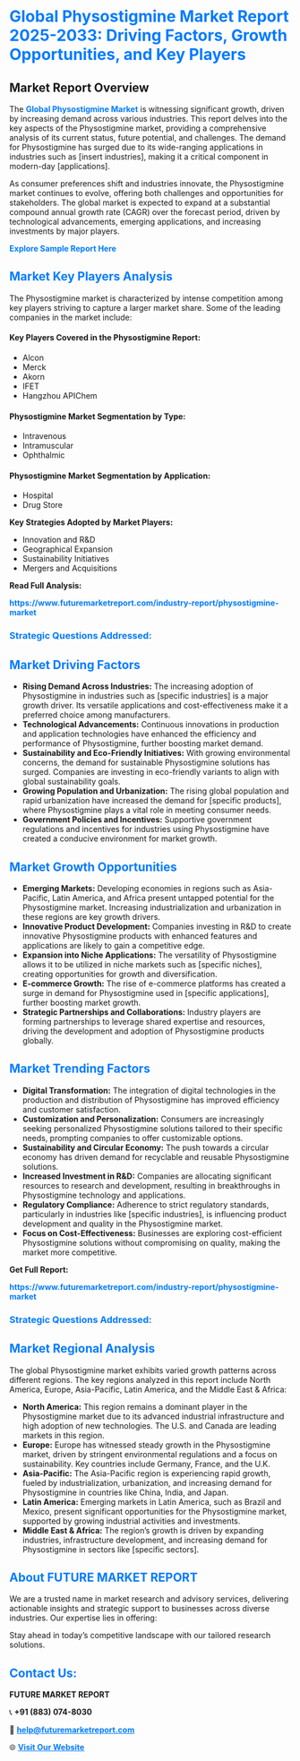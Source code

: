 <h1 style="color: #007BFF;">Global Physostigmine Market Report 2025-2033: Driving Factors, Growth Opportunities, and Key Players</h1>

<section id="overview">
<h2>Market Report Overview</h2>
<p>The <a href="https://www.futuremarketreport.com/industry-report/physostigmine-market" style="color: #007BFF; text-decoration: none;"><strong>Global Physostigmine Market</strong></a> is witnessing significant growth, driven by increasing demand across various industries. This report delves into the key aspects of the Physostigmine market, providing a comprehensive analysis of its current status, future potential, and challenges. The demand for Physostigmine has surged due to its wide-ranging applications in industries such as [insert industries], making it a critical component in modern-day [applications].</p>
<p>As consumer preferences shift and industries innovate, the Physostigmine market continues to evolve, offering both challenges and opportunities for stakeholders. The global market is expected to expand at a substantial compound annual growth rate (CAGR) over the forecast period, driven by technological advancements, emerging applications, and increasing investments by major players.</p>
</section>

<section id="overview">
<p><a href="https://www.futuremarketreport.com/request-sample/reportId=77844" style="color: #007BFF; text-decoration: none;"><strong>Explore Sample Report Here</strong></a></p>
</section>

<section id="key-players">
<h2 style="color: #007BFF;">Market Key Players Analysis</h2>
<p>The Physostigmine market is characterized by intense competition among key players striving to capture a larger market share. Some of the leading companies in the market include:</p>
<h4>Key Players Covered in the Physostigmine Report:</h4>
<ul><li>Alcon</li><li>Merck</li><li>Akorn</li><li>IFET</li><li>Hangzhou APIChem</li></ul>
<h4>Physostigmine Market Segmentation by Type:</h4>
<ul><li>Intravenous</li><li>Intramuscular</li><li>Ophthalmic</li></ul>

<h4>Physostigmine Market Segmentation by Application:</h4>
<ul><li>Hospital</li><li>Drug Store</li></ul>
<p><strong>Key Strategies Adopted by Market Players:</strong></p>
<ul>
<li>Innovation and R&D</li>
<li>Geographical Expansion</li>
<li>Sustainability Initiatives</li>
<li>Mergers and Acquisitions</li>
</ul>
</section>

<section>
<p><strong>Read Full Analysis: </strong></p><a href="https://www.futuremarketreport.com/industry-report/physostigmine-market" style="color: #007BFF; text-decoration: none;"><strong>https://www.futuremarketreport.com/industry-report/physostigmine-market</strong></a>
<h3 style="color: #007BFF;">Strategic Questions Addressed:</h3>
</section>

<section id="driving-factors">
<h2 style="color: #007BFF;">Market Driving Factors</h2>
<ul>
<li><strong>Rising Demand Across Industries:</strong> The increasing adoption of Physostigmine in industries such as [specific industries] is a major growth driver. Its versatile applications and cost-effectiveness make it a preferred choice among manufacturers.</li>
<li><strong>Technological Advancements:</strong> Continuous innovations in production and application technologies have enhanced the efficiency and performance of Physostigmine, further boosting market demand.</li>
<li><strong>Sustainability and Eco-Friendly Initiatives:</strong> With growing environmental concerns, the demand for sustainable Physostigmine solutions has surged. Companies are investing in eco-friendly variants to align with global sustainability goals.</li>
<li><strong>Growing Population and Urbanization:</strong> The rising global population and rapid urbanization have increased the demand for [specific products], where Physostigmine plays a vital role in meeting consumer needs.</li>
<li><strong>Government Policies and Incentives:</strong> Supportive government regulations and incentives for industries using Physostigmine have created a conducive environment for market growth.</li>
</ul>
</section>

<section id="growth-opportunities">
<h2 style="color: #007BFF;">Market Growth Opportunities</h2>
<ul>
<li><strong>Emerging Markets:</strong> Developing economies in regions such as Asia-Pacific, Latin America, and Africa present untapped potential for the Physostigmine market. Increasing industrialization and urbanization in these regions are key growth drivers.</li>
<li><strong>Innovative Product Development:</strong> Companies investing in R&D to create innovative Physostigmine products with enhanced features and applications are likely to gain a competitive edge.</li>
<li><strong>Expansion into Niche Applications:</strong> The versatility of Physostigmine allows it to be utilized in niche markets such as [specific niches], creating opportunities for growth and diversification.</li>
<li><strong>E-commerce Growth:</strong> The rise of e-commerce platforms has created a surge in demand for Physostigmine used in [specific applications], further boosting market growth.</li>
<li><strong>Strategic Partnerships and Collaborations:</strong> Industry players are forming partnerships to leverage shared expertise and resources, driving the development and adoption of Physostigmine products globally.</li>
</ul>
</section>

<section id="trending-factors">
<h2 style="color: #007BFF;">Market Trending Factors</h2>
<ul>
<li><strong>Digital Transformation:</strong> The integration of digital technologies in the production and distribution of Physostigmine has improved efficiency and customer satisfaction.</li>
<li><strong>Customization and Personalization:</strong> Consumers are increasingly seeking personalized Physostigmine solutions tailored to their specific needs, prompting companies to offer customizable options.</li>
<li><strong>Sustainability and Circular Economy:</strong> The push towards a circular economy has driven demand for recyclable and reusable Physostigmine solutions.</li>
<li><strong>Increased Investment in R&D:</strong> Companies are allocating significant resources to research and development, resulting in breakthroughs in Physostigmine technology and applications.</li>
<li><strong>Regulatory Compliance:</strong> Adherence to strict regulatory standards, particularly in industries like [specific industries], is influencing product development and quality in the Physostigmine market.</li>
<li><strong>Focus on Cost-Effectiveness:</strong> Businesses are exploring cost-efficient Physostigmine solutions without compromising on quality, making the market more competitive.</li>
</ul>
</section>

<section>
<p><strong>Get Full Report: </strong></p><a href="https://www.futuremarketreport.com/industry-report/physostigmine-market" style="color: #007BFF; text-decoration: none;"><strong>https://www.futuremarketreport.com/industry-report/physostigmine-market</strong></a>
<h3 style="color: #007BFF;">Strategic Questions Addressed:</h3>
</section>


<section id="regional-analysis">
<h2 style="color: #007BFF;">Market Regional Analysis</h2>
<p>The global Physostigmine market exhibits varied growth patterns across different regions. The key regions analyzed in this report include North America, Europe, Asia-Pacific, Latin America, and the Middle East & Africa:</p>
<ul>
<li><strong>North America:</strong> This region remains a dominant player in the Physostigmine market due to its advanced industrial infrastructure and high adoption of new technologies. The U.S. and Canada are leading markets in this region.</li>
<li><strong>Europe:</strong> Europe has witnessed steady growth in the Physostigmine market, driven by stringent environmental regulations and a focus on sustainability. Key countries include Germany, France, and the U.K.</li>
<li><strong>Asia-Pacific:</strong> The Asia-Pacific region is experiencing rapid growth, fueled by industrialization, urbanization, and increasing demand for Physostigmine in countries like China, India, and Japan.</li>
<li><strong>Latin America:</strong> Emerging markets in Latin America, such as Brazil and Mexico, present significant opportunities for the Physostigmine market, supported by growing industrial activities and investments.</li>
<li><strong>Middle East & Africa:</strong> The region’s growth is driven by expanding industries, infrastructure development, and increasing demand for Physostigmine in sectors like [specific sectors].</li>
</ul>
</section>

<footer>
<h2 style="color: #007BFF;">About FUTURE MARKET REPORT</h2>
<p>We are a trusted name in market research and advisory services, delivering actionable insights and strategic support to businesses across diverse industries. Our expertise lies in offering:</p>

<p>Stay ahead in today’s competitive landscape with our tailored research solutions.</p>

<h2 style="color: #007BFF;">Contact Us:</h2>
<p><strong>FUTURE MARKET REPORT</strong></p>
<p>📞 <strong>+91 (883) 074-8030</strong></p>
<p>📧 <strong><a href="mailto:help@futuremarketreport.com" style="color: #007BFF;">help@futuremarketreport.com</a></strong></p>
<p>🌐 <strong><a href="https://www.futuremarketreport.com/" style="color: #007BFF;">Visit Our Website</a></strong></p>
</footer>